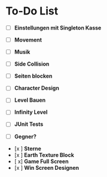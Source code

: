 # To-Do List

- [ ] **Einstellungen mit Singleton Kasse**
- [ ] **Movement**
- [ ] **Musik**
- [ ] **Side Collision**
- [ ] **Seiten blocken**
- [ ] **Character Design**
- [ ] **Level Bauen**
- [ ] **Infinity Level**
- [ ] **JUnit Tests**
- [ ] **Gegner?**



- [x ] **Sterne**
- [x ] **Earth Texture Block**
- [ x] **Game Full Screen**
- [x ] **Win Screen Designen**

